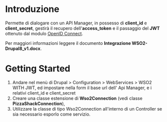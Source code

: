 # Introduzione 
Permette di dialogare con un API Manager, in possesso di **client_id** e **client_secret**, gestirà il recupero dell'**access_token** e il passaggio del **JWT** ottenuto dal modulo [OpenID Connect](https://www.drupal.org/docs/8/modules/openid-connect).

Per maggiori informazioni leggere il documento **Integrazione WSO2-Drupal8_v1.docx**.

# Getting Started
1.  Andare nel menù di Drupal > Configuration > WebServices > WSO2 WITH JWT, ed impostare nella form il base url dell' Api Manager, e i relativi client_id e client_secret
2.	Creare una classe estensione di **Wso2Connection** (vedi classe **PizzaShackConnection**),
2.	Utilizzare la classe di tipo Wso2Connection all'interno di un Controller se sia necessario esporlo come servizio.